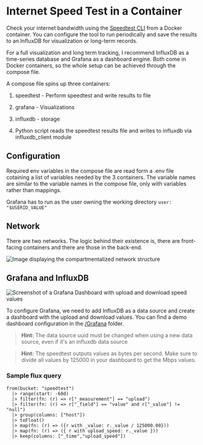 # Internet Speed Test in a Container


Check your internet bandwidth using the [Speedtest CLI](https://www.speedtest.net/apps/cli) from a Docker container. You can configure the tool to run periodically and save the results to an InfluxDB for visualization or long-term records.

For a full visualization and long term tracking, I recommend InfluxDB as a time-series database and Grafana as a dashboard engine. Both come in Docker containers, so the whole setup can be achieved through the compose file.

A compose file spins up three containers: 
1. speedtest - Perform speedtest and write results to file
2. grafana - Visualizations 
3. influxdb - storage

4. Python script reads the speedtest results file and writes to influxdb via influxdb_client module

## Configuration

Required env variables in the compose file are read form a .env file cotaining a list of variables needed by the 3 containers. The variable names are similar to the variable names in the compose file, only with variables rather than mappings.

Grafana has to run as the user owning the working directory
`user: "$USERID_VALUE"`

## Network

There are two networks. The logic behind their existence is, there are front-facing containers and there are those in the back-end.

![Image displaying the compartmentalized network structure](img/Networks.png)



## Grafana and InfluxDB

![Screenshot of a Grafana Dashboard with upload and download speed values](img/Grafana.png)


To configure Grafana, we need to add InfluxDB as a data source and create a dashboard with the upload and download values. You can find a demo dashboard configuration in the [/Grafana](/Grafana) folder.

> **Hint:** The data source uuid must be changed when using a new data source, even if it's an influxdb data source

> **Hint:** The speedtest outputs values as bytes per second. Make sure to divide all values by 125000 in your dashboard to get the Mbps values.

### Sample flux query
```
from(bucket: "speedtest")
  |> range(start: -60d)
  |> filter(fn: (r) => r["_measurement"] == "upload")
  |> filter(fn: (r) => r["_field"] == "value" and r["_value"] != "null")
  |> group(columns: ["host"])
  |> toFloat()
  |> map(fn: (r) => ({r with _value: r._value / 125000.00}))
  |> map(fn: (r) => ({ r with upload_speed: r._value }))
  |> keep(columns: ["_time","upload_speed"])
  
```

